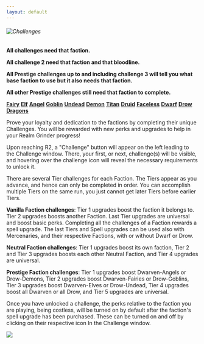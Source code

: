 ```yaml
---
layout: default
---
```


###### ![Challenges](/realm/img/picks/ChallengesTopPage.png "Challenges")

**All challenges need that faction.**

**All challenge 2 need that faction and that bloodline.**

**All Prestige challenges up to and including challenge 3 will tell you what base faction to use but it also needs that faction.**

**All other Prestige challenges still need that faction to complete.**

**[Fairy](/realm/Fairy/)**
**[Elf](/realm/Elf/)**
**[Angel](/realm/Angel/)**
**[Goblin](/realm/Goblin/)**
**[Undead](/realm/Undead/)**
**[Demon](/realm/Demon/)**
**[Titan](/realm/Titan/)**
**[Druid](/realm/Druid/)**
**[Faceless](/realm/Faceless/)**
**[Dwarf](/realm/Dwarf/)**
**[Drow](/realm/Drow/)**
**[Dragons](/realm/Dragons/)**

Prove your loyalty and dedication to the factions by completing their unique Challenges. You will be rewarded with new perks and upgrades to help in your Realm Grinder progress!

Upon reaching R2, a "Challenge" button will appear on the left leading to the Challenge window. There, your first, or next, challenge(s) will be visible, and hovering over the challenge icon will reveal the necessary requirements to unlock it.

There are several Tier challenges for each Faction. The Tiers appear as you advance, and hence can only be completed in order. You can accomplish multiple Tiers on the same run, you just cannot get later Tiers before earlier Tiers.

**Vanilla Faction challenges**: Tier 1 upgrades boost the faction it belongs to. Tier 2 upgrades boosts another Faction. Last Tier upgrades are universal and boost basic perks. Completing all the challenges of a Faction rewards a spell upgrade. The last Tiers and Spell upgrades can be used also with Mercenaries, and their respective Factions, with or without Dwarf or Drow.

**Neutral Faction challenges**: Tier 1 upgrades boost its own faction, Tier 2 and Tier 3 upgrades boosts each other Neutral Faction, and Tier 4 upgrades are universal.

**Prestige Faction challenges**: Tier 1 upgrades boost Dwarven-Angels or Drow-Demons, Tier 2 upgrades boost Dwarven-Fairies or Drow-Goblins, Tier 3 upgrades boost Dwarven-Elves or Drow-Undead, Tier 4 upgrades boost all Dwarven or all Drow, and Tier 5 upgrades are universal.

Once you have unlocked a challenge, the perks relative to the faction you are playing, being costless, will be turned on by default after the faction's spell upgrade has been purchased. These can be turned on and off by clicking on their respective icon In the Challenge window.

<img src="/realm/img/picks/AllChallenges.png" usemap="#AllChallenges-map">
<map name="AllChallenges-map">
    <area target="" research="<b><!--Fairy--!>Spell upgrade challenge reward</b><p><img src=&quot;/realm/img/picks/FairyOrchestraFinalReward.png&quot; align=&quot;middle&quot;> <b>Fairy Orchestra</b><p><b>Effect</b>: Each assistant generates 3 times as many faction coins while Fairy Chanting is active." coords="4,48,63,100" shape="rect">
    <area target="" research="<b>Fairy Challenge 1</b><p><img src=&quot;/realm/img/picks/PixieMischiefChallenge.png&quot; align=&quot;middle&quot;> <b>Pixie Mischief</b><p>&quot;The Fairies are small and mighty, they can turn little things in to all you ever need. Speed is paramount and they do not tolerate cheating!&quot;<p><b>Requirements</b>: 2 Reincarnations, Fairy Choir spell upgrade, Play as Fairy<p><b>Challenge</b>: Buy only Farms, Inns and Blacksmiths and all Fairy Faction upgrades within 1 minute of a new game.<p><b>Effect</b>: Gain free assistants based on the amount of Fairy upgrades (faction upgrades, heritage, bloodline, research) you own.<p><b>Formula</b>: x ^ 1.75 where x is amount of Fairy affiliated upgrades.<p><b>Tips</b>: Do excavations to quickly get the Fairy Heritage upgrade. Don't forget the Fairy Choir spell upgrade.<p><b>Upgrade</b>: Good for Fairy" coords="71,49,126,100" shape="rect">
    <area target="" research="<b>Fairy Challenge 2</b><p><img src=&quot;/realm/img/picks/DonationsChallenge.png&quot; align=&quot;middle&quot;> <b>Donations</b><p>&quot;Our farmers' crops are not growing. Perhaps a little magic can help change that.&quot;<p><b>Requirements</b>: 8 Reincarnations, Fairy Bloodline, Play as Fairy<p><b>Challenge</b>: Cast Fairy Chanting within 30 seconds of a new game with over 1000 Farms.<p><b>Effect</b>: Tax collections give 10 more seconds worth of coins and Faction Coins.<p><b>Tips</b>: This is easiest just before you reincarnate, Grab the fairy and dwarf upgrades as quickly as possible, buy 1k farms, and hit the spell.<p>Don't forget to purchase the Bloodline within the time limit.<p><b>Upgrade</b>: Good for Goblin" coords="135,47,189,100" shape="rect">
    <area target="" research="<b>Fairy Challenge 3</b><p><img src=&quot;/realm/img/picks/EnchantedLandsChallenges.png&quot; align=&quot;middle&quot;> <b>Enchanted Lands</b><p>&quot;The Fairies have developed a taste for honey. Find out quickly if they have a queen!&quot;<p><b>Requirements</b>: 18 Reincarnations and Fairy Unique Building, Play as Fairy<p><b>Challenge</b>: Have Swarm of Fairies give 60 Fairy assistants in under a minute of a new game.(8190, total, of Farms, Inns and Blacksmiths and you don't have to buy the upgrade itself.)<p><b>Effect</b>: Increase mana regeneration based on the number of buildings you own.<p><b>Formula</b>: (0.1 * x) ^ 0.225, where x is your Buildings Owned (This Game) stat.<p><b>Tip</b>: Use Goblin Bloodline.<p><b>Upgrade</b>: Good for All<p><b>Warning</b>: Tier 3 challenges cannot be done as Drow or Dwarf Factions, because you can't buy the U building." coords="200,47,251,100" shape="rect">
    <area target="" research="<b><!--Elf--!>Spell upgrade challenge reward</b><p><img src=&quot;/realm/img/picks/StarBlessingChallenges.png&quot; align=&quot;middle&quot;> <b>Star Blessing</b><p><b>Effect</b>: Automatic clicks from Sun Blessing have an additional 5% chance to trigger Elven Luck, gaining coins equal to 250000% of your production and gathering 1000 random faction coins." coords="6,151,62,205" shape="rect">
    <area target="" research="<b>Elf Challenge 1</b><p><img src=&quot;/realm/img/picks/AdvancedCivilizationChallenges.png&quot; align=&quot;middle&quot;> <b>Advanced Civilization</b><p>&quot;The Eleven council have asked you to provide proof of your loyalty to their cause. Hopefully you'll be quick and efficient enough to impress them.&quot;<p><b>Requirements</b>: 2 Reincarnations, Sun Blessing Spell upgrade, Play as Elf.<p><b>Challenge</b>: Get more than 400,000 Elven Coins in under 1 hour of a new game.<p><b>Effect</b>: Reduces Elven Exchange cost multiplier. Reduces cost multiplier by 0.025; with no other reductions applying, the multiplier will be 1.075 instead of 1.1.<p><b>Tip</b>: Play as Elf, Don't forget to use excavations.<p><b>Upgrade</b>: Good for Elf" coords="71,151,126,204" shape="rect">
    <area target="" research="<b>Elf Challenge 2</b><p><img src=&quot;/realm/img/picks/LightCollectorChallenges.png&quot; align=&quot;middle&quot;> <b>Light Collector</b><p>&quot;The elven council has asked you to gather countless stars. Time is essence!&quot;<p><b>Requirements</b>: 8 Reincarnations, Elf Bloodline, Play as Elf<p><b>Challenge</b>: Gather 60,000 automatic clicks in less than 2 hours.<p><b>Effect</b>: Increase Holy Light power by 10%.<p><b>Upgrade</b>: Good for Angel" coords="136,151,189,204" shape="rect">
    <area target="" research="<b>Elf Challenge 3</b><p><img src=&quot;/realm/img/picks/RunicConversionChallenges.png&quot; align=&quot;middle&quot;> <b>Runic Conversion</b><p>&quot;The elven council intends to use the light you've gathered as a weapon against their corrupt cousins, as soon as they detect weakness.&quot;<p><b>Requirements</b>: 18 Reincarnations and Elven Unique Building, Play as Elf<p><b>Challenge</b>: Buy 150 Royal Exchange of each Faction, having zero Drow Exchanges.(~323,543,367 of each faction coin)</p><p><b>Effect</b>: Increase your mana regeneration by +0.85 m/s for every 100 Royal Exchanges purchased.<p><b>Upgrade</b>: Good for all<p><b>Warning</b>: Tier 3 challenges cannot be done as Drow or Dwarf Factions, because you can't buy the U building." coords="200,151,251,204" shape="rect">
    <area target="" research="<b><!--Angel--!>Spell upgrade challenge reward</b><p><img src=&quot;/realm/img/picks/God'sThroneChallenges.png&quot; align=&quot;middle&quot;> <b>God's Throne</b><p><b>Effect</b>: Mana regeneration is increased by 50% while God's Hand is active.<p><b>Effect</b>: Also increases offline spell cast amount by multiplicatively based on your offline mana regeneration.<p><b>Formula</b>:  (10 * log10(1 + x)), where x is offline mana regeneration." coords="7,255,62,309" shape="rect">
    <area target="" research="<b>Angel Challenge 1</b><p><img src=&quot;/realm/img/picks/EfficentMagicChallenges.png&quot; align=&quot;middle&quot;> <b>Efficient Magic</b><p>&quot;The blazing have entrusted you with a sacred mission: Purify the denizens of the realm with the most holy lights. Hurry up, corruption is spreading fast.&quot;<p><b>Requirements</b>: 2 Reincarnations, God's Rest spell upgrade, Play as Angel<p><b>Challenge</b>: Cast 50 Holy Lights during daytime (6am-6pm local time) within 20 minutes of a new game.<p><b>Effect</b>: Reduce all spell costs by 10% (calculated *after* Angel (2,3) Angelic Wisdom).<p><b>Tips</b>: Play as Angel, Recommended +1 B (1E9) gems. You will need a min mana regen of 60 m/s get enough Holy Light autocasts. Avoid purchasing Angelic Dominance (3,2). May require the Demon Bloodline.</p><p><b>Upgrade</b>: Good for Angel" coords="73,255,126,308" shape="rect">
    <area target="" research="<b>Angel Challenge 2</b><p><img src=&quot;/realm/img/picks/ManaCryptsChallenges.png&quot; align=&quot;middle&quot;> <b>Mana Crypts</b><p>&quot;The archangel leaders have entrusted you on a sacred mission: quickly harvest enough magical power to become a beacon of magical selflessness. Extorting from the poor is forbidden.&quot;<p><b>Requirements</b>: 8 Reincarnations, Angel Bloodline, Play as Angel<p><p><b>Challenge</b>: Generate 500,000 mana in less than 3 hours without casting a single Tax Collection<p><b>Effect</b>: Increases maximum mana by 30%.<p><b>Tips</b>: Avoid getting Angelic Wisdom (2,2) and Angelic Dominance (3,2) because they reduce your mana-spent-per-second ability, if you are still finding yourself with a full mana pool, you can also turn off your Angel 1 perk.<p><b>Tips</b>: Autocast God's Hand with bar at 0. Add in CtA if excess mana builds up. When mana regen gets too high, just put every spell on Gold autocast (Not TC of course).<p><b>Upgrade</b>: Good for Undead" coords="136,255,187,308" shape="rect">
    <area target="" research="<b>Angel Challenge 3</b><p><img src=&quot;/realm/img/picks/Nephilim'sBlessingChallenges.png&quot; align=&quot;middle&quot;> <b>Nephilim's Blessing</b><p>&quot;The fallen nephilim have noticed your abilities and have entrusted you with a secret mission: Spread false hope upon the legends of mortals&quot;<p><b>Requirements</b>: 18 Reincarnations and Angel Unique Building, Play as Angel, Demon Bloodline<p><b>Challenge</b>: Have 2000 Halls of Legends, and no good buildings.<p><b>Effect</b>: Halls of Legends benefit from any Certificate, Validation, or Affirmation alignment upgrade.<p><b>Upgrade</b>: Good for All<p><b>Warning</b>: Tier 3 challenges cannot be done as Drow or Dwarf Factions, because you can't buy the U building." coords="200,255,251,308" shape="rect">
    <area target="" research="<b><!--Goblin--!>Spell upgrade challenge reward</b><p><img src=&quot;/realm/img/picks/AvariceDriveChallenges.png&quot; align=&quot;middle&quot;> <b>Avarice Drive</b><p><b>Effect</b>: Increase Goblin's Greed duration by 5 seconds." coords="7,359,62,413" shape="rect">
    <area target="" research="<b>Goblin Challenge 1</b><p><img src=&quot;/realm/img/picks/DiscountSeasonChallenges.png&quot; align=&quot;middle&quot;> <b>Discount Season</b><p>&quot;The goblin king has revealed the secrets to his race's success. Patience and persistence.&quot;<p><b>Requirements</b>: 2 Reincarnations, Greed Drive spell upgrade, Play as Goblin.<p><b>Challenge</b>: Have Green Fingers Discount roll more than 1000 seconds worth of production.<p><b>Effect</b>: Goblin (3,3) Green Fingers Discount triggers every 8 minutes instead.<p><b>Tip</b>: There's a 1/6 chance of getting it every time GFD triggers. The only thing you can do to speed it up is open 6 tabs before purchasing GFD then they will have different RNG states and roll differently 6 tabs will give you a 65% chance of getting it on the first trigger.<p><b>Upgrade</b>: Good for Goblin" coords="73,359,126,413" shape="rect">
    <area target="" research="<b>Goblin Challenge 2</b><p><img src=&quot;/realm/img/picks/EliteWarriorsChallenges.png&quot; align=&quot;middle&quot;> <b>Elite Warriors</b><p>&quot;Goblin are used to unimaginable wealth. They will work for you after you bribe them generously and show them your worth.&quot;<p><b>Requirements</b>: 8 Reincarnations, Goblin Bloodline, Play as Goblin<p><b>Challenge</b>: Buy over 250 upgrades and 17,000 buildings.<p><b>Effect</b>: 10% of your purchased upgrades are added to your total trophy count for Hellfire Blast and Hall of Legends purposes.<p><b>Upgrade</b>: Good for Demon" coords="137,359,191,413" shape="rect">
    <area target="" research="<b>Goblin Challenge 3</b><p><img src=&quot;/realm/img/picks/SmuggledJewelsChallenges.png&quot; align=&quot;middle&quot;> <b>Smuggled Jewels</b><p>&quot;The goblin king wants a castle made of jewels all to himself.&quot;<p><b>Requirements</b>: 18 Reincarnations, Goblin Bloodline, Goblin Unique Building, Play as Goblin<p><b>Challenge</b>: Have at least 1 Qavg (1E75) gems in the abdication treasury.<p><b>Effect</b>: Increase production bonus from Gems by 0.005% for each upgrade purchased.<p><b>Upgrade</b>: Good for All<p><b>Warning</b>: Tier 3 challenges cannot be done as Drow or Dwarf Factions, because you can't buy the U building." coords="200,359,253,411" shape="rect">
    <area target="" research="<b><!--Undead--!>Spell upgrade challenge reward</b><p><img src=&quot;/realm/img/picks/MidnightTimeChallenges.png&quot; align=&quot;middle&quot;> <b>Midnight Time</b><p><b>Effect</b>: Increase Night Time assistant bonus based on total time spent offline.<p><b>Formula</b>: 0.2 * x0.7%, where x is your Time Spent Offline (Total) stat in seconds." coords="9,464,64,515" shape="rect">
    <area target="" research="<b>Undead Challenge 1</b><p><img src=&quot;/realm/img/picks/DeadlyImpatienceChallenges.png&quot; align=&quot;middle&quot;> <b>Deadly Impatience</b><p>&quot;The walking dead aren't very fond of a living being among their kind. Fortunately for you, an army of shambling corpses is slow to both think and move.&quot;<p><b>Requirements</b>: 2 Reincarnations, True Night spell upgrade, Play as Undead.<p><b>Challenge</b>: Get 6 assistants via Undead Heritage<p><b>Effect</b>: Undead Heritage works 400% faster.<p><b>Note</b>: This takes 11 hours, 6 minutes, 40 seconds and the heritage doesn't really have to be bought.<p><b>Upgrade</b>: Good for Undead" coords="71,462,125,516" shape="rect">
    <area target="" research="<b>Undead Challenge 2</b><p><img src=&quot;/realm/img/picks/ExperiencedHelpersChallenges.png&quot; align=&quot;middle&quot;> <b>Experienced Helpers</b><p>&quot;The walking dead, pleased with your newfound strenghs, send you on a mission to reap as many souls as possible under the cover of the Night to bolster their forces.&quot;<p><b>Requirements</b>: 8 Reincarnations, Undead Bloodline, Play as Undead<p><b>Challenge</b>: Cast Night Time when you have over 100 assistants.<p><b>Effect</b>: Assistant production is increased by 10%.<p><b>Upgrade</b>: Good for Elf" coords="133,463,191,518" shape="rect">
    <area target="" research="<b>Undead Challenge 3</b><p><img src=&quot;/realm/img/picks/DeathKnightsChallenges.png&quot; align=&quot;middle&quot;> <b>Death Knights</b><p>&quot;The walking dead are prepared for a zombie invasion.Their last task for you is to loot the local cemeteries for possible equipment.&quot;<p><b>Requirements</b>: 18 Reincarnations, Undead Unique Building, Play as Undead<p><b>Challenge</b>: Collect 100M (1E8) Faction coins.<p><b>Effect</b>: Increase your number of assistants by 10%.<p><b>Upgrade</b>: Good for All<p><b>Warning</b>: Tier 3 challenges cannot be done as Drow or Dwarf Factions, because you can't buy the U building." coords="198,462,254,517" shape="rect">
    <area target="" research="<b><!--Demon--!>Spell upgrade challenge reward</b><p><img src=&quot;/realm/img/picks/HellfireBurstChallenges.png&quot; align=&quot;middle&quot;> <b>Hellfire Burst</b><p><b>Effect</b>: Reduces Hellfire Blast mana cost based on the number of trophies you have unlocked.<p><b>Formula</b>: floor(0.25 * x), where x is the amount of trophies unlocked." coords="9,567,64,621" shape="rect">
    <area target="" research="<b>Demon Challenge 1</b><p><img src=&quot;/realm/img/picks/TrophyCollectorsChallenges.png&quot; align=&quot;middle&quot;> <b>Trophy Collectors</b><p>&quot;The Prince of Hell wish to test your skills at gathering coins without outside help.&quot;<p><b>Requirements</b>: 2 Reincarnations,Hellfire Blast spell upgrade, Play as Demon.<p><b>Challenge</b>: Collect 5000 Demon Coins without using Gem Power, Reincarnation Power, Researches, Challenges nor Excavations. (Only scrying for Faction coins is permitted)<p><b>Effect</b>: Reduce all Heritage costs, except for the Mercenary Badge, based on the percentage of trophies unlocked.<p><b>Formula</b>: 1 - (current / max trophies)<p><b>Tips</b>: Either be very patient, or have a low number of gems to be able purchase the bloodline (Elves bloodline recommended). Ruby power is okay and you can use challenges provided you turn them off at the end to get the reward.<p><b>Upgrade</b>: Good for Demon" coords="73,567,126,620" shape="rect">
    <area target="" research="<b>Demon Challenge 2</b><p><img src=&quot;/realm/img/picks/LegendaryAnticsChallenges.png&quot; align=&quot;middle&quot;> <b>Legendary Antics</b><p>&quot;The Princes of Hell demand a tribute, unleash the beast by extorting every other faction in this realm. You should perform this task with haste, for they are well known for their impatience.&quot;<p><b>Requirements</b>: 8 Reincarnations, Demon Bloodline, Play as Demon<p><b>Challenge</b>: Have exactly 666 Royal Exchanges across all factions, with 0 Demon Exchanges, in under 666 seconds current playtime.<p><b>Effect</b>: Increase max mana by 6.66% of your number of Halls of Legends.<p><b>Tips</b>: High gem and low Excavations (relative). Work up enough coins to excavate 96 REs, until the number says &quot;(96)&quot;, and then buy 1 or 2 more to get exactly 666. Don't buy Demon exchanges. Drow's blackmail upgrade helps the challenge, and the exchanges don't have to be spread evenly.<p><b>Upgrade</b>: Good for Fairy" coords="136,567,191,620" shape="rect">
    <area target="" research="<b>Demon Challenge 3</b><p><img src=&quot;/realm/img/picks/PassagetoTartarusChallenges.png&quot; align=&quot;middle&quot;> <b>Passage to Tartarus</b><p>&quot;The Demon King has ordered you to prove your might to the entire realm.&quot;<p><b>Requirements</b>: 18 Reincarnations, Demon Unique Building, Play as Demon<p><b>Challenge</b>: Have at least 2000 Halls of Legends and 333 Trophies.<p><b>Effect</b>: Increase the production of all buildings by 0.1% per trophy you have unlocked.<p><b>Tips</b>: Use Goblin Bloodline, can be easily done around Uvg gems.<p><b>Upgrade</b>: Good for All<p><b>Warning</b>: Tier 3 challenges cannot be done as Drow or Dwarf Factions, because you can't buy the U building." coords="197,567,253,620" shape="rect">
    <area target="" research="<b><!--Titan--!>Spell upgrade challenge reward</b><p><img src=&quot;/realm/img/picks/ThunderstormChallenges.png&quot; align=&quot;middle&quot;> <b>Thunderstorm</b><p><b>Effect</b>: Lightning Strike now grants more Faction Coins based on your Faction Coin find chance.<p><b>Formula</b>: round(x^1.05)%, where x is your current chance to find Faction Coins." coords="7,669,62,725" shape="rect">
    <area target="" research="<b>Titan Challenge 1</b><p><img src=&quot;/realm/img/picks/RichFollowersChallenges.png&quot; align=&quot;middle&quot;> <b>Rich Followers</b><p>&quot;The mighty titans have decided to give you and a dozen of you most loyal subjects a chance to prove your kingdom's economy is as strong as theirs.&quot;<p><b>Requirements</b>: 4 Reincarnations, Lightning Storm spell upgrade, Angel 1 and Goblin 1 challenges completed, Play as Titan.<p><b>Challenge</b>: Have <b>TOTAL</b> Royal Exchanges exactly equal to 13 times your assistants. (You need a minimum of 13 assistants)<p><b>Effect</b>: You gain a free assistant for every 80 Royal Exchanges you bought.<p><b>Tips</b>: You can have more than 13 assistants so long as you have the required 13 (13 * X = R, where X is assistants and R is <b>TOTAL</b> royal exchanges).<p><b>Upgrade</b>: Good for Titan" coords="71,670,126,725" shape="rect">
    <area target="" research="<b>Titan Challenge 2</b><p><img src=&quot;/realm/img/picks/HarmonyofThoughtsChallenges.png&quot; align=&quot;middle&quot;> <b>Harmony of Thoughts</b><p>&quot;The mighty titans wish for you to harness arcane powers through your fingertips.&quot;<p><b>Requirements</b>: 9 Reincarnations, Titan Bloodline, Play as Titan, Angel 2 and Goblin 2 challenges completed, Play as Titan.<p><b>Challenge</b>: Click the treasure 80 times while having at least 3 active spells in a &quot;single session&quot;. (&quot;This game&quot;)<p><b>Effect</b>: Faceless' Hive Mind playtime is increased by 10% of the playtime of all the other factions.<p><b>Tips</b>: This challenge does not need to be done within one spell combo.<p><b>Upgrade</b>: Good for Faceless" coords="134,670,189,725" shape="rect">
    <area target="" research="<b>Titan Challenge 3</b><p><img src=&quot;/realm/img/picks/BalancedEconomyChallenges.png&quot; align=&quot;middle&quot;> <b>Balanced Economy</b><p>&quot;The mighty titans are almost ready to accept you into their pantheon. They request that you gather enough offerings to mark you ascension.&quot;<p><b>Requirements</b>: 19 Reincarnations, 1000 excavations, Angel 3 and Goblin 3 challenges completed, Play as Titan.<p><b>Challenge</b>: Generate 1 B (1E9) Faction Coins with the Lightning Strike spell.<p><b>Effect</b>: Gain additional max mana based on the number of faction coins generated this game.<p><b>Formula</b>: round(2.5 * log10(1+x))%, where x is your Faction Coins Gained (This Game) stat.<p><b>Upgrade</b>: Good for Druid" coords="198,671,251,725" shape="rect">
    <area target="" research="<b>Titan Challenge 4</b><p><img src=&quot;/realm/img/picks/StormofWealthChallenges.png&quot; align=&quot;middle&quot;> <b>Storm of Wealth</b><p>&quot;The mighty titans wish to cement their legendary status for perpetuity. You must focus on this task and no other to be able to join them.&quot;<p><b>Requirements</b>: 25 Reincarnations, Titan Unique Building, Play as Titan.<p><b>Challenge</b>: Hit Halls of Legends with Lightning Strike 2 times in a row while having all building types and no researches.<p><b>Effect</b>: Every 5 minutes you automatically generate Faction Coins based on the amount of Gems you own.<p><b>Formula</b>: round(0.05 * x), where x is the number of Faction Coins generated by Lightning Strike.<p><b>Tips</b>: Buy Olympian Hall, generate as much mana per second from non-Research methods (mostly Heritages), set Lightning Strike on bronze (Ctrl+Shift). Wait. On average, it takes 132 strikes to get two in a row on HoLs.<p><b>Upgrade</b>: Good for All" coords="263,671,315,723" shape="rect">
    <area target="" research="<b><!--Druid--!>Spell upgrade challenge reward</b><p><img src=&quot;/realm/img/picks/PrimalBalanceChallenges.png&quot; align=&quot;middle&quot;> <b>Primal Balance</b><p><b>Effect</b>: Grand Balance now affects extra buildings based on total mana spent.<p><b>Formula</b>: (0.00001 * x) ^ (0.2 - 0.025 * A), where x is mana produced and A is Ascension (Total) stat.<p><img src=&quot;/realm/img/picks/PrimalBalance.png&quot; alt=&quot;Primal Balance&quot; align=&quot;middle&quot;></a>" coords="9,775,64,827" shape="rect">
    <area target="" research="<b>Druid Challenge 1</b><p><img src=&quot;/realm/img/picks/SilentAssistanceChallenges.png&quot; align=&quot;middle&quot;> <b>Silent Assistance</b><p>&quot;The ancient druids request evidence that you are a servant of balance before your inclusion to their ranks.&quot;<p><b>Requirements</b>: 4 Reincarnations, Halls of Balance spell upgrade, Elf 1 and Demon 1 challenges completed, Play as Druid.<p><b>Challenge</b>: Make the building targeted by Grand Balance surpass 99.9% of your production.<p><b>Effect</b>: Animal Companions (1,2) works faster.<p><b>Formula</b>: floor((sqrt(1 + 16 * x) - 1) / 2), where x is your Playtime (This Game) stat in hours.<p><b>Tips</b>: Make sure your least-producing building still makes up a large proportion of your production (2% and up). This will necessarily balance the production of each of your other buildings around 9.09% (= 1/11). Upgrade buildings only as required to balance them. Building more Farms, Inns and Blacksmiths will increase the multiplier of the final cast of Grand Balance.<p><b>Upgrade</b>: Good for Druid" coords="71,774,126,829" shape="rect">
    <area target="" research="<b>Druid Challenge 2</b><p><img src=&quot;/realm/img/picks/BalancedCurrentChallenges.png&quot; align=&quot;middle&quot;> <b>Balanced Current</b><p>&quot;Our sorcerers are desperately trying to stabilize the balance of the realm, this is your opportunity to gain their favor - and live another day.&quot;<p><b>Requirements</b>: 9 Reincarnations, Druid Bloodline, Play as Druid, Elf 2 and Demon 2 challenges completed.<p><b>Challenge</b>: Have exactly 1600 of each building types, for 16 full Grand Balance casts.<p><b>Effect</b>: Mana regeneration is increased by 1% for every 200 Stone Pillars you own.<p><b>Tips</b>: The 16 casts only counts after you have all the buildings at 1600 each.<p><b>Upgrade</b>: Good for Titan" coords="135,775,191,829" shape="rect">
    <area target="" research="<b>Druid Challenge 3</b><p><img src=&quot;/realm/img/picks/EldritchArchitectureChallenges.png&quot; align=&quot;middle&quot;> <b>Eldritch Architecture</b><p>&quot;Pleased with your efforts, the elder druids assigned you with an important task; empower our obelisks, sacred churches and sarcophaguses.&quot;<p><b>Requirements</b>: 19 Reincarnations, 1000 excavations, Elf 3 and Demon 3 challenges completed, Play as Druid.<p><b>Challenge</b>: Have Grand Balance target Stone Pillars, Monasteries and Ancient Pyramids in that order, for 3 casts of the Grand Balance spell.<p><b>Effect</b>: You gain 1.25 additional max mana for every 4 Labyrinths owned.<p><b>Tips</b><p><b>1</b>. Buy Max Everything except Stone Pillars, Monasteries and Ancient Pyramids <b>></b> Cast Grand Balance<p><b>2</b>. Buy Max Stone Pillars <b>></b> Cast Grand Balance<p><b>3</b>. Buy Max Monasteries  <b>></b> Cast Grand Balance.<p><b>Upgrade</b>: Good for Faceless" coords="198,773,254,827" shape="rect">
    <area target="" research="<b>Druid Challenge 4</b><p><img src=&quot;/realm/img/picks/OverflowingManaChallenges.png&quot; align=&quot;middle&quot;> <b>Overflowing Mana</b><p>&quot;The Druids need more spell power, but they are worried about outside influences throwing off their balance.&quot;<p><b>Requirements</b>: 25 Reincarnations, Druid Unique Building, Play as Druid.<p><b>Challenge</b>: Cast 13 Grand Balances in the first 5 minutes of a playthrough with 0 non-Druid researches.<p><b>Effect</b>: All spell durations increased by 1% for every 1,500 max mana.<p><b>Tips</b>: Halls of Balance is required to complete the challenge; however, as it increases the spell duration, you should refrain from buying it until the end of the five minutes. Make sure you have some excavations to buy the Heritages. (Angel Heritage and Angel 1 challenge both boost your m/s.) To achieve this, you need a min. of 50 m/s with Grand Balance continuously casting during 13 full casts. Reward given at 5 minute mark if requirement is met.<p><b>Upgrade</b>: Good for All" coords="262,774,317,827" shape="rect">
    <area target="" research="<b><!--Faceless--!>Spell upgrade challenge reward</b><p><img src=&quot;/realm/img/picks/FocusedThoughtsChallenges.png&quot; align=&quot;middle&quot;> <b>Focused Thoughts</b><p><b>Effect</b>: Give Brainwave a headstart based on its activity time in this game, with a minimum of 1 minute, then grows up to maximum.<p><b>Formula</b>: +1 second per 5 minutes Active Time (This Game)." coords="9,878,63,932" shape="rect">
    <area target="" research="<b>Faceless Challenge 1</b><p><img src=&quot;/realm/img/picks/RecruitmentChallenges.png&quot; align=&quot;middle&quot;> <b>Recruitment</b><p>&quot;You are always growing - but what to do when you can only start from a single cell with no means of survival?&quot;<p><b>Requirements</b>: 4 Reincarnations, All Faceless Faction upgrades, Fairy 1 and Undead 1 challenges completed, Play as Faceless.<p><b>Challenge</b>: Buy all the faceless upgrades and have no asistants except from Mitosis.<p><b>Effect</b>: Gain an extra assistant every minute, resets every hour<p><b>Tips</b>: Beware of using Ruby or Reincarnation power. <b>Disable Undead 3 Challenge</b>.<p><b>Tips</b>: Buy upgrades 1 at a time not buying anything that gives assistants.<p><b>Upgrade</b>: Good for Faceless" coords="71,878,126,932" shape="rect">
    <area target="" research="<b>Faceless Challenge 2</b><p><img src=&quot;/realm/img/picks/MysticMazeChallenges.png&quot; align=&quot;middle&quot;> <b>Mystic Maze</b><p>&quot;Your hive superiors have ordered you to setup a base without alerting any nearby enemies.&quot;<p><b>Requirements</b>: 9 Reincarnations, Faceless Bloodline, Play as Faceless, Fairy 2 and Undead 2 challenges completed, Play as Faceless.<p><b>Challenge</b>: Get 1000 Labyrinths (Sunken Cities) using Faceless (1,1) Territorial Expanse and not buying any at all.<p><b>Effect</b>: You gain +10 max mana for every 20 labyrinths built<p><b>Tips</b>: Buy every building except Labyrinth.<p><b>Upgrade</b>: Good for Druid" coords="135,878,191,931" shape="rect">
    <area target="" research="<b>Faceless Challenge 3</b><p><img src=&quot;/realm/img/picks/CyclopeanArmyChallenges.png&quot; align=&quot;middle&quot;> <b>Cyclopean Army</b><p>&quot;Our enemies, the Outer Gods, have returned. Use mind control to enhance our forces and repel this threat.&quot;<p><b>Requirements</b>: 19 Reincarnations, 1000 excavations, Fairy 3 and Undead 3 challenges completed, Play as Faceless.<p><b>Challenge</b>: Cast Call to Arms, Gem Grinder and Spiritual Surge during last 20 seconds of Brainwave.<p><b>Effect</b>: Gain extra assistants based on your royal exchange bonus.<p><b>Formula</b>: floor(2 * x0.5), where x is your Royal Exchange Bonus.<p><b>Upgrade</b>: Good for Titan" coords="198,878,253,931" shape="rect">
    <area target="" research="<b>Faceless Challenge 4</b><p><img src=&quot;/realm/img/picks/OmnipresenceChallenges.png&quot; align=&quot;middle&quot;> <b>Omnipresence</b><p>&quot;We are suffering attacks from another Hive. It's time to remind them the power of our master.&quot;<p><b>Requirements</b>: 25 Reincarnations, Faceless Unique Building, Play as Faceless.<p><b>Challenge</b>: Get Hive Mind (3,3) bonus to at least 1890%.<p><b>Effect</b>: All factions receive a bonus based on your Hive Mind bonus.<p><b>Formula</b>: (0.01*5*0.1*x^0.75), where x is Hive Mind bonus.<p><b>Upgrade</b>: Good for All" coords="263,878,317,932" shape="rect">
    <area target="" research="<b><!--Dwarf--!>Spell upgrade challenge reward</b><p><img src=&quot;/realm/img/picks/IronGripChallenges.png&quot; align=&quot;middle&quot;> <b>Iron Grip</b><p><b>Effect</b>: Increase Diamond Pickaxe duration by 8 seconds, and its bonus to Faction Coin find chance is passively applied as a multiplier to excavations Faction Coin rewards." coords="7,981,62,1036" shape="rect">
    <area target="" research="<b>Dwarf Challenge 1</b><p><img src=&quot;/realm/img/picks/EnchantedCrystalsChallenges.png&quot; align=&quot;middle&quot;> <b>Enchanted Crystals</b><p>&quot;The dwarven lords have asked you to enchant their pickaxes.&quot;<p><b>Requirements</b>: 6 Reincarnations, Minedwarf spell upgrade, Elven 1, Angel 1, and Fairy 1 challenges completed, Play as Angel/Dwarf.<p><b>Challenge</b>: Cast 20 Tax Collections while having at least 4 spells active.<p><b>Effect</b>: Reduce all spells' cost based on the amount of gems you own.<p><b>Formula</b>: -0.05 * ln(1 + x ^ (1 + A / 10)), where x is your current gems and A is ascension count.<p><b>Upgrade</b>: Good for Angel-Dwarf" coords="71,982,126,1036" shape="rect">
    <area target="" research="<b>Dwarf Challenge 2</b><p><img src=&quot;/realm/img/picks/BiasedArchitetureChallenges.png&quot; align=&quot;middle&quot;> <b>Biased Architeture</b><p>&quot;The dwarven lords have asked you to provide their people with ale. Hurry up, the dwarves are getting thirsty!&quot;<p><b>Requirements</b>: 11 Reincarnations, Dwarven Bloodline, Elven 2, Angel 2, Fairy 2, and Dwarven 1 challenges completed, Play as Fairy/Dwarf.<p><b>Challenge</b>: Build 2,750 Inns within 2 minutes of a new game.<p><b>Effect</b>: Reduce Inn and Blacksmith cost multipliers by 0.01; with no other reductions applying, the multiplier will be 1.14 instead of 1.15.<p><b>Upgrade</b>: Good for Fairy-Dwarf" coords="135,980,189,1035" shape="rect">
    <area target="" research="<b>Dwarf Challenge 3</b><p><img src=&quot;/realm/img/picks/RichMinorsChallenges.png&quot; align=&quot;middle&quot;> <b>Rich Miners</b><p>&quot;The dwarven lords have asked you to help them collect trade supplies for all the factions of the realm.&quot;<p><b>Requirements</b>: 21 Reincarnations, 1750 excavations, Elven 3, Angel 3, Fairy 3, and Dwarven 2 challenges completed, Play as Elf/Dwarf.<p><b>Challenge</b>: Collect at least 100,000 Faction Coins with a single Tax Collection.<p><b>Effect</b>: Increase your Faction Coin find chance by 100% for each active spell.<p><b>Upgrade</b>: Good for Elven-Dwarf" coords="197,981,253,1035" shape="rect">
    <area target="" research="<b>Dwarf Challenge 4</b><p><img src=&quot;/realm/img/picks/PaladinsChallenges.png&quot; align=&quot;middle&quot;> <b>Paladins</b><p>&quot;The dwarven lords are interested in training the troops into pious warriors. Begin the initiation as soon as possible.&quot;<p><b>Requirements</b>: 27 Reincarnations, 2000 excavations, Dwarven Challenge 3 complete., Play as Dwarf<p><b>Challenge</b>: Have at least 3,500 Knights Jousts and as many Wizard Towers.<p><b>Effect</b>: Increase Holy Light bonus based on the combined amount of Knights Jousts and Wizard Towers you own.<p><b>Formula</b>: 50x0.35%, where x is the number of Knight Jousts and Wizard Towers you own.<p><b>Upgrade</b>: Good for Dwarf" coords="264,982,316,1035" shape="rect">
    <area target="" research="<b>Dwarf Challenge 5</b><p><img src=&quot;/realm/img/picks/UndergroundFoundationsChallenges.png&quot; align=&quot;middle&quot;> <b>Underground Foundations</b><p>&quot;The dwarven lords have asked you to create underground tunnels connecting the allied factions.&quot;<p><b>Requirements</b>: 33 Reincarnations, Dwarven Unique Building, Play as Dwarf.<p><b>Challenge</b>: Have 3250 (or 2500 if ascended) Excavations.<p><b>Effect</b>: All buildings count 20% more for all purposes.<p><b>Upgrade</b>: Good for All" coords="326,982,380,1036" shape="rect">
    <area target="" research="<b><!--Drow--!>Spell upgrade challenge reward</b><p><img src=&quot;/realm/img/picks/VersaltileComboChallenges.png&quot; align=&quot;middle&quot;> <b>Versatile Combo</b><p><b>Effect</b>: Increase Combo Strike counter based on the amount of spells cast in this game. (Not including Tax Collection)<p><b>Formula</b>: 10 * log10(1 + (y * 30)) + x, where x is your Combo Strike cast count and y is every other spell (except tax collection) cast count.<p><b>Effect</b>: Also increases offline spells cast amount multiplicatively based on your offline mana regeneration.<p><b>Formula</b>: (10 * log10(1 + x))." coords="6,1082,65,1140" shape="rect">
    <area target="" research="<b>Drow Challenge 1</b><p><img src=&quot;/realm/img/picks/OrganizedCrimeChallenges.png&quot; alt=&quot;Organized Crime&quot; align=&quot;middle&quot;> Organized Crime<p>&quot;The mysterious drow wish for you to prove your murderous honor to them.&quot;<p><b>Requirements</b>: 6 Reincarnations, Perfect Combo spell upgrade, Goblin 1, Demon 1, and Undead 1 challenges completed, Play as Demon/Drow.<p><b>Challenge</b>: Have Honor Among Killers, at least 1000 Royal Exchanges, and 500 trophies.<p><b>Effect</b>: Increase Royal Exchange bonus by 0.025% per trophy you own.<p><b>Upgrade</b>: Good for Demon-Drow" coords="71,1085,127,1140" shape="rect">
    <area target="" research="<b>Drow Challenge 2</b><p><img src=&quot;/realm/img/picks/DarkEleganceChallenges.png&quot; align=&quot;middle&quot;> <b>Dark Elegance</b><p>&quot;The Spider Queen is not pleased with some of her worshippers. You must weed out the weak and sacrifice them at the temple altar.&quot;<p><b>Requirements</b>: 11 Reincarnations, Drow Bloodline, Goblin 2, Demon 2, Undead 2, and Drow 1 challenges completed, Play as Goblin/Drow.<p><b>Challenge</b>: Build 2000 Spider Sanctuaries (Dark Temples).<p><b>Effect</b>: Increase the production of all buildings based on faction coins earned this game.<p><b>Formula</b>: log2(1 + x), where x is your Faction Coins Gained (This Game) stat.<p><b>Upgrade</b>: Good for Goblin-Drow" coords="134,1085,191,1140" shape="rect">
    <area target="" research="<b>Drow Challenge 3</b><p><img src=&quot;/realm/img/picks/Sorcerer'sPactChallenges.png&quot; align=&quot;middle&quot;> <b>Sorcerer's Pact</b><p>&quot;A legion of interlopers have invaded our sanctuaries. Work yourselves into a rage and tear them apart.&quot;<p><b>Requirements</b>: 21 Reincarnations, 1750 excavations, Goblin 3, Demon 3, Undead 3, and Drow 2 challenges completed, Play as Undead/Drow.<p><b>Challenge</b>: Have at least 2 hours of activity time for both Blood Frenzy and Combo Strike.<p><b>Effect</b>: Online Time (This game) is added to Offline Time (This game).<p><b>Tips</b>: Run both spells at the same time (Takes just over 1 hour).<p><b>Upgrade</b>: Good for Undead-Drow" coords="197,1086,254,1140" shape="rect">
    <area target="" research="<b>Drow Challenge 4</b><p><img src=&quot;/realm/img/picks/TrainedAssasinsChallenges.png&quot; align=&quot;middle&quot;> <b>Trained Assassins</b><p>&quot;There is a civil war between 2 Spider Gods. Bolster our forces and wipe the weaklings off the face of the realm.&quot;<p><b>Requirements</b>: 27 Reincarnations, 2000 excavations, Drow Challenge 3 complete, Play as Drow.<p><b>Challenge</b>: Cast Call to Arms with at least 35,000 buildings.<p><b>Effect</b>: Increase your Offline Time (This Game) by 1 second for every 10 spells cast in this game.<p><b>Upgrade</b>: Good for Drow" coords="262,1084,317,1140" shape="rect">
    <area target="" research="<b>Drow Challenge 5</b><p><img src=&quot;/realm/img/picks/ShadowMirageChallenges.png&quot; align=&quot;middle&quot;> <b>Shadow Mirage</b><p>&quot;It is time to emerge from the shadows. Our warriors will demonstrate their hard work and lead us to domination of the realm.&quot;<p><b>Requirements</b>: 33 Reincarnations, Drow Unique Building, Play as Drow.<p><b>Challenge</b>: Have at least 2 hours offline (This Game) and at least 360 charges of Combo Strike.<p><b>Effect</b>: A fraction of your alignment spell bonus is applied passively.<p><b>Tips</b>: &quot;Fraction&quot; is equal to 5%.<p><b>Upgrade</b>: Good for All" coords="325,1084,380,1140" shape="rect">
    <area target="" research="<b><!--Dragon--!>Spell upgrade challenge reward</b><p><img src=&quot;/realm/img/picks/PrismaticBreathChallenges.png&quot; align=&quot;middle&quot;> <b>Prismatic Breath</b></p><p><b>Effect</b>: While all 5 breaths are active, Reincarnations count double for all purposes.<p><b>Faction</b>: Dragon" coords="7,1189,63,1242" shape="rect">
    <area target="" research="<b>Dragon Challenge 1</b><p><img src=&quot;/realm/img/picks/SkyMonarchChallenges.png&quot; align=&quot;middle&quot;> <b>Sky Monarch</b></p><p>&quot;The Titan leader has approached you with an offer you cannot refuse: Use the help of your Draconic allies to guard his domain and lightning itself will enchant your riches.&quot;<p><b>Requirements</b>: Reincarnations 48, Dragon's Roar upgrade, Completion of Titan, Druid, Faceless, Dwarven and Drow Challenge 1, Play as Titan/Dragon.<p><b>Challenge</b>: Have 7200 Halls of Legends.<p><b>Effect</b>: Mutiplicatively increase faction coin chance by 12% per Lightning Strike tier bought.<p><b>Effect</b>: Also increase Post-Ascension bonuses for Titan Drill and Titan Sized Walls.<p><b>Formula</b>: (250000^2.4)% and (25000^2.4)%<p><b>Upgrade</b>: Good for Titan/Dragon" coords="71,1189,127,1242" shape="rect">
    <area target="" research="<b>Dragon Challenge 2</b><p><img src=&quot;/realm/img/picks/BarkscalesChallenges.png&quot; align=&quot;middle&quot;> <b>Barkscales</b></p><p>&quot;Unstable power flows through your workforce. Prove to the Dragonlords you can sustain and control every sip of it.&quot;<p><b>Requirements</b>: Reincarnation 51, Dragon Bloodline, Completion of Titan, Druid, Faceless, Dwarven and Drow Challenge 2, Completion Dragon Challenge 1, Generate at least 1e10 mana in this game, Play as Druid/Dragon.<p><b>Challenge</b>: Have Grand Balance affect 7 buildings.<p><b>Effect</b>: Increase Stone Pillars production based on the amount of Grand Balance targets.<p><b>Formula</b>: (6000*x^1.75), where x is number of targets.<p><b>Effect</b>: Also reduces all Spell Tier upgrade costs based on Grand Balance activity time in this game.<p><b>Formula</b>: max(0, (1-t/28)^9) t is Grand Balance activity time in days.<p><b>Upgrade</b>: Good for Druid/Dragon" coords="135,1189,191,1243" shape="rect">
    <area target="" research="<b>Dragon Challenge 3</b><p><img src=&quot;/realm/img/picks/SerpentQuellerChallenges.png&quot; align=&quot;middle&quot;> <b>Serpent Queller</b></p><p>&quot;Legends tell of a terrible sea monster destroying ships and harbors. With your dragon and faceless allies you can finally form a powerful army to raid its underwater lair. Slaying the levaithan will not only earn your kingdom eternal glory, but will make the overseae emporium flourish once more.&quot;<p><b>Requirements</b>: Reincarnation 54, Completion of Titan, Druid, Faceless, Dwarven and Drow Challenge 3, Completion Dragon Challenge 2, Have a combined total of 25 days played as faceless and dragons with a minimum of 8 days as each one, Play as Faceles/Dragon.<p><b>Challenge</b>: Have 5500 Excavations.<p><b>Effect</b>: Removes Deep Memory ascension penalty.<p><b>Effect</b>: Faction Coin find chance from Evolutive Mutation becomes multiplicative with increased effect.<p><b>Formula</b>: (3 * x^0.65)%, where x is your amount of Sunken Cities.<p><b>Upgrade</b>: Good for Faceless/Dragon" coords="200,1189,254,1242" shape="rect">
    <area target="" research="<b>Dragon Challenge 4</b><p><img src=&quot;/realm/img/picks/DraconstellationChallenges.png&quot; align=&quot;middle&quot;> <b>Draconstellation</b></p><p>&quot;Centuries ago, the Dragon race managed to stockpile the absolute pinnacle of wealth. Scattered in the stars, help them establish a stronger connection with the void between the realms.&quot;<p><b>Requirements</b>: Reincarnation 57, 46 Artifacts, Completion of Titan, Druid, Faceless, Dwarven and Drow challenge 4, Completion of Dragon challenge 3.<p><b>Challenge</b>: Have 9,000 Iron Strongholds and have at least 4 Dragon's Breaths active at the same time.<p><b>Effect</b>: Faction coins from excavations are increased based on the amount of artifacts you own.<p><b>Formula</b>: x^6 (%), where x is number of artifacts.<p><b>Upgrade</b>: Good for Dragon" coords="263,1186,320,1242" shape="rect">
    <area target="" research="<b>Dragon Challenge 5</b><p><img src=&quot;/realm/img/picks/AncientIncantationChallenges.png&quot; align=&quot;middle&quot;> <b>Ancient Incantation</b></p><p>&quot;You have affiliated with many magical races in the past, but none as potent as the dragons, whose very breath is among the strongest of forces. There might be some way for your wizards to exploit thi.&quot;<p><b>Requirements</b>: Reincarnation 60, Dragon Unique Building, Completion of Dwarven and Drow challenge 5, Completion of Dragon challenge 4, Play as Dragon.<p><b>Challenge</b>: Have 5 spells active at tier 5.<p><b>Effect</b>: Tax Collections are 20% more powerful for every spell tier you have active.<p><b>Upgrade</b>: Good for Any Prestige" coords="326,1189,384,1242" shape="rect">
    <area target="" research="<b>Dragon Challenge 6</b><p><img src=&quot;/realm/img/picks/DracometVaultChallenges.png&quot; align=&quot;middle&quot;> <b>Dracomet Vault</b></p><p>&quot;This backwater world has been conquered. The Dragonlords strive for greater riches. Follow the Dragon King, soar through the heavens and claim the energy of the cosmose.&quot;<p><b>Requirements</b>: Reincarnation 63, Completion of Dragon challenge 5, 12,000 research points spent across all facilities, Play as Dragon.<p><b>Challenge</b>: Gather 2.5e18 faction coins, 1e141 diamond coins, 125,000 buildings, 2e10 mana produced, 7500 excavations, 6000 assistants, 300,000 max mana and 200,000 mana regen.<p><b>Effect</b>: Gem production is passively increased over time based on the amount of artifacts you own. Resets on Abdications.<p><b>Formula</b>: 0.0015 * t^0.7 * a, where t is playtime this game in minutes, a is artifacts found.<p><b>Upgrade</b>: Good for All" coords="389,1189,447,1244" shape="rect">
</map>
